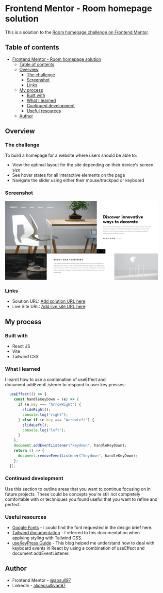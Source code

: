 # Frontend Mentor - Room homepage solution

This is a solution to the [Room homepage challenge on Frontend Mentor](https://www.frontendmentor.io/challenges/room-homepage-BtdBY_ENq). 

## Table of contents

- [Frontend Mentor - Room homepage solution](#frontend-mentor---room-homepage-solution)
  - [Table of contents](#table-of-contents)
  - [Overview](#overview)
    - [The challenge](#the-challenge)
    - [Screenshot](#screenshot)
    - [Links](#links)
  - [My process](#my-process)
    - [Built with](#built-with)
    - [What I learned](#what-i-learned)
    - [Continued development](#continued-development)
    - [Useful resources](#useful-resources)
  - [Author](#author)

## Overview

### The challenge

To build a homepage for a website where users should be able to:

- View the optimal layout for the site depending on their device's screen size
- See hover states for all interactive elements on the page
- Navigate the slider using either their mouse/trackpad or keyboard

### Screenshot

![](./public/images/room-homepage-preview.png)


### Links

- Solution URL: [Add solution URL here](https://github.com/aosull97/room-homepage.git)
- Live Site URL: [Add live site URL here](https://aosull97.github.io/room-homepage/)

## My process

### Built with

- React JS
- Vite
- Tailwind CSS

### What I learned

I learnt how to use a combination of useEffect and document.addEventListener to respond to user key presses:

```js
  useEffect(() => {
    const handleKeyDown = (e) => {
      if (e.key === "ArrowRight") {
        slideRight();
        console.log("right");
      } else if (e.key === "ArrowLeft") {
        slideLeft();
        console.log("left");
      }
    };
    document.addEventListener("keydown", handleKeyDown);
    return () => {
      document.removeEventListener("keydown", handleKeyDown);
    };
  });
```

### Continued development

Use this section to outline areas that you want to continue focusing on in future projects. These could be concepts you're still not completely comfortable with or techniques you found useful that you want to refine and perfect.

### Useful resources

- [Google Fonts](https://fonts.google.com/) - I could find the font requested in the design brief here.
- [Tailwind documentation](https://tailwindcss.com/docs/installation/using-vite) - I referred to this documentation when applying styling with Tailwind CSS. 
- [useKeyPress Guide](https://ryankubik.com/blog/use-key-press) - This blog helped me understand how to deal with keyboard events in React by using a combination of useEffect and document.addEventListener.


## Author

- Frontend Mentor - [@aosull97](https://www.frontendmentor.io/profile/aosull97)
- LinkedIn - [aliceosullivan97](www.linkedin.com/in/aliceosullivan97)


